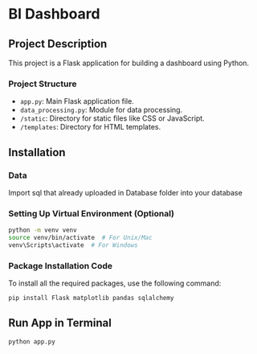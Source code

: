 # BI Dashboard

## Project Description
This project is a Flask application for building a dashboard using Python.

### Project Structure
- `app.py`: Main Flask application file.
- `data_processing.py`: Module for data processing.
- `/static`: Directory for static files like CSS or JavaScript.
- `/templates`: Directory for HTML templates.

## Installation

### Data

Import sql that already uploaded in Database folder into your database 

### Setting Up Virtual Environment (Optional)
```bash
python -m venv venv
source venv/bin/activate  # For Unix/Mac
venv\Scripts\activate  # For Windows
```

### Package Installation Code

To install all the required packages, use the following command:

```bash
pip install Flask matplotlib pandas sqlalchemy
```

## Run App in Terminal
```pearl
python app.py
```
